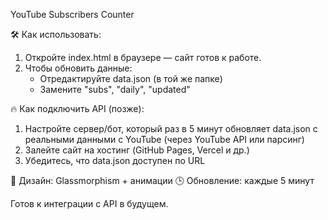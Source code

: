 YouTube Subscribers Counter

🛠 Как использовать:
1. Откройте index.html в браузере — сайт готов к работе.
2. Чтобы обновить данные:
   - Отредактируйте data.json (в той же папке)
   - Замените "subs", "daily", "updated"

🔥 Как подключить API (позже):
1. Настройте сервер/бот, который раз в 5 минут обновляет data.json
   с реальными данными с YouTube (через YouTube API или парсинг)
2. Залейте сайт на хостинг (GitHub Pages, Vercel и др.)
3. Убедитесь, что data.json доступен по URL

🎨 Дизайн: Glassmorphism + анимации
🕒 Обновление: каждые 5 минут

Готов к интеграции с API в будущем.
